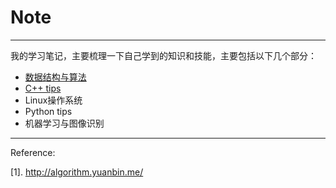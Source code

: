 # Note
---

我的学习笔记，主要梳理一下自己学到的知识和技能，主要包括以下几个部分：

* [数据结构与算法](DataStruct&Algorithm/README.md)
* [C++ tips](C++Tips/README.md)
* Linux操作系统
* Python tips
* 机器学习与图像识别 


---
Reference:

[1]. <http://algorithm.yuanbin.me/>



